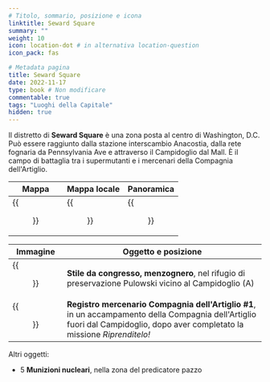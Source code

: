 ```yaml
---
# Titolo, sommario, posizione e icona
linktitle: Seward Square
summary: ""
weight: 10
icon: location-dot # in alternativa location-question
icon_pack: fas

# Metadata pagina
title: Seward Square
date: 2022-11-17
type: book # Non modificare
commentable: true
tags: "Luoghi della Capitale"
hidden: true
---
```


<div class="fo3">

Il distretto di **Seward Square** è una zona posta al centro di Washington, D.C. Può essere raggiunto dalla stazione interscambio Anacostia, dalla rete fognaria da Pennsylvania Ave e attraverso il Campidoglio dal Mall. È il campo di battaglia tra i supermutanti e i mercenari della Compagnia dell'Artiglio.

| Mappa | Mappa locale | Panoramica |
| ----- | ------------ | ---------- |
| {{<figure src="fo3/Seward_Square_loc.webp">}}  | {{<figure src="fo3/Seward_Square_map.webp">}}  | {{<figure src="fo3/Seward_Square.webp">}}  |

| Immagine                                    | Oggetto e posizione                                                                                                                                                          |
| ------------------------------------------- | ---------------------------------------------------------------------------------------------------------------------------------------------------------------------------- |
| {{<figure src="fo3/FO3_LCS_Capitol_Building_Pulowski.webp">}} | **Stile da congresso, menzognero**, nel rifugio di preservazione Pulowski vicino al Campidoglio (A)                                                                          |
| {{<figure src="fo3/Talon_company_merc_log.webp">}}            | **Registro mercenario Compagnia dell'Artiglio #1**, in un accampamento della Compagnia dell'Artiglio fuori dal Campidoglio, dopo aver completato la missione *Riprenditelo!* |


Altri oggetti:
-  5 **Munizioni nucleari**, nella zona del predicatore pazzo

</div>

